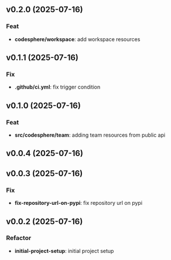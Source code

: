 ## v0.2.0 (2025-07-16)

### Feat

- **codesphere/workspace**: add workspace resources

## v0.1.1 (2025-07-16)

### Fix

- **.github/ci.yml**: fix trigger condition

## v0.1.0 (2025-07-16)

### Feat

- **src/codesphere/team**: adding team resources from public api

## v0.0.4 (2025-07-16)

## v0.0.3 (2025-07-16)

### Fix

- **fix-repository-url-on-pypi**: fix repository url on pypi

## v0.0.2 (2025-07-16)

### Refactor

- **initial-project-setup**: initial project setup

